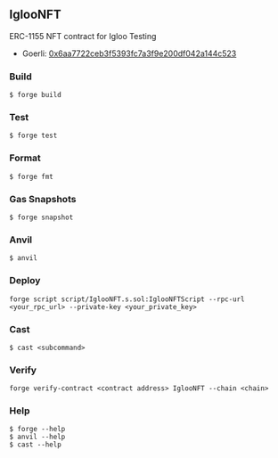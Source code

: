 ## IglooNFT

ERC-1155 NFT contract for Igloo Testing

- Goerli: [0x6aa7722ceb3f5393fc7a3f9e200df042a144c523](https://goerli.etherscan.io/address/0x6aa7722ceb3f5393fc7a3f9e200df042a144c523)

### Build

```shell
$ forge build
```

### Test

```shell
$ forge test
```

### Format

```shell
$ forge fmt
```

### Gas Snapshots

```shell
$ forge snapshot
```

### Anvil

```shell
$ anvil
```

### Deploy

```shell
forge script script/IglooNFT.s.sol:IglooNFTScript --rpc-url <your_rpc_url> --private-key <your_private_key>
```

### Cast

```shell
$ cast <subcommand>
```

### Verify

```shell
forge verify-contract <contract address> IglooNFT --chain <chain> 
```

### Help

```shell
$ forge --help
$ anvil --help
$ cast --help
```
